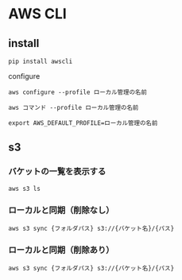 # AWS CLI

## install
```
pip install awscli
```

configure
```
aws configure --profile ローカル管理の名前
```

```
aws コマンド --profile ローカル管理の名前
```

```
export AWS_DEFAULT_PROFILE=ローカル管理の名前
```


## s3
### バケットの一覧を表示する
```
aws s3 ls
```

### ローカルと同期（削除なし）
```
aws s3 sync {フォルダパス} s3://{バケット名}/{パス}
```
### ローカルと同期（削除あり）
```
aws s3 sync {フォルダパス} s3://{バケット名}/{パス}
```
